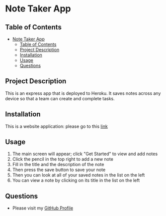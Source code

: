 
# Note Taker App
## Table of Contents
- [Note Taker App](#note-taker-app)
  - [Table of Contents](#table-of-contents)
  - [Project Description](#project-description)
  - [Installation](#installation)
  - [Usage](#usage)
  - [Questions](#questions)

## Project Description
This is an express app that is deployed to Heroku. It saves notes across any device so that a team can create and complete tasks.

## Installation
This is a website application: please go to this [link](https://bootcamp-note-taker-assignment.herokuapp.com/)
## Usage
1. The main screen will appear; click "Get Started" to view and add notes
2. Click the pencil in the top right to add a new note
3. Fill in the title and the description of the note
4. Then press the save button to save your note
5. Then you can look at all of your saved notes in the list on the left
6. You can view a note by clicking on its title in the list on the left
## Questions
* Please visit my [GitHub Profile](https://github.com/dalyd14)